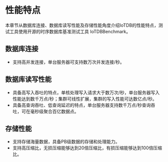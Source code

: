 <!--
    Licensed to the Apache Software Foundation (ASF) under one
    or more contributor license agreements.  See the NOTICE file
    distributed with this work for additional information
    regarding copyright ownership.  The ASF licenses this file
    to you under the Apache License, Version 2.0 (the
    "License"); you may not use this file except in compliance
    with the License.  You may obtain a copy of the License at
    
        http://www.apache.org/licenses/LICENSE-2.0
    
    Unless required by applicable law or agreed to in writing,
    software distributed under the License is distributed on an
    "AS IS" BASIS, WITHOUT WARRANTIES OR CONDITIONS OF ANY
    KIND, either express or implied.  See the License for the
    specific language governing permissions and limitations
    under the License.
-->

# 性能特点

本章节从数据库连接、数据库读写性能及存储性能角度介绍IoTDB的性能特点，测试工具使用开源的时序数据库基准测试工具 IoTDBBenchmark。

## 数据库连接

- 支持高并发连接，单台服务器可支持数万次并发连接/秒。

## 数据库读写性能

- 具备高写入吞吐的特点，单核处理写入请求大于数万次/秒，单台服务器写入性能达到数千万点/秒；集群可线性扩展，集群的写入性能可达数亿点/秒。
- 具备高查询吞吐、低查询延迟的特点，单台服务器支持数千万点/秒查询吞吐，可在毫秒级聚合百亿数据点。

## 存储性能

- 支持存储海量数据，具备PB级数据的存储和处理能力。
- 支持高压缩比，无损压缩能够达到20倍压缩比，有损压缩能够达到100倍压缩比。